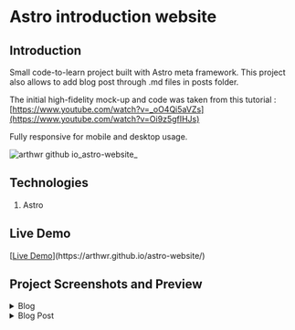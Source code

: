 # Astro introduction website

## Introduction

Small code-to-learn project built with Astro meta framework. This project also allows to add blog post through .md files in posts folder. 

The initial high-fidelity mock-up and code was taken from this tutorial : [https://www.youtube.com/watch?v=_oO4Qi5aVZs](https://www.youtube.com/watch?v=Oi9z5gfIHJs)

Fully responsive for mobile and desktop usage. 

![arthwr github io_astro-website_](https://github.com/Arthwr/astro-website/assets/132221421/3832f499-7d5e-4639-8ad5-97826861e5e0)

## Technologies

1. Astro 

## Live Demo

[[Live Demo]([https://arthwr.github.io/manage-landing-page/](https://arthwr.github.io/bank-modern-app/))](https://arthwr.github.io/astro-website/)

## Project Screenshots and Preview
<details>
  <summary>Blog</summary>
![arthwr github io_astro-website_blog_](https://github.com/Arthwr/astro-website/assets/132221421/fec39b89-0767-4330-9e54-6b84befcaa90)

</details>


<details>
  <summary>Blog Post</summary>
![arthwr github io_astro-website_astro-1-0_ (1)](https://github.com/Arthwr/astro-website/assets/132221421/1a308230-4f8e-46e5-90a3-def88466c20b)

</details>
